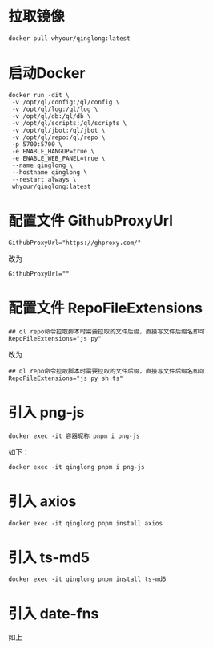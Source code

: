 # 拉取镜像

```bash
docker pull whyour/qinglong:latest
```

# 启动Docker

```shell
docker run -dit \
 -v /opt/ql/config:/ql/config \
 -v /opt/ql/log:/ql/log \
 -v /opt/ql/db:/ql/db \
 -v /opt/ql/scripts:/ql/scripts \
 -v /opt/ql/jbot:/ql/jbot \
 -v /opt/ql/repo:/ql/repo \
 -p 5700:5700 \
 -e ENABLE_HANGUP=true \
 -e ENABLE_WEB_PANEL=true \
 --name qinglong \
 --hostname qinglong \
 --restart always \
 whyour/qinglong:latest
```



# 配置文件 GithubProxyUrl

```shell
GithubProxyUrl="https://ghproxy.com/"
```

改为

```shell
GithubProxyUrl=""
```



# 配置文件 RepoFileExtensions

```shell
## ql repo命令拉取脚本时需要拉取的文件后缀，直接写文件后缀名即可
RepoFileExtensions="js py"
```

改为

```shell
## ql repo命令拉取脚本时需要拉取的文件后缀，直接写文件后缀名即可
RepoFileExtensions="js py sh ts"
```



# 引入 png-js

```shell
docker exec -it 容器昵称 pnpm i png-js
```

如下：

```shell
docker exec -it qinglong pnpm i png-js
```

# 引入 axios

```shell
docker exec -it qinglong pnpm install axios
```

# 引入 ts-md5

```shell
docker exec -it qinglong pnpm install ts-md5
```

# 引入 date-fns

如上